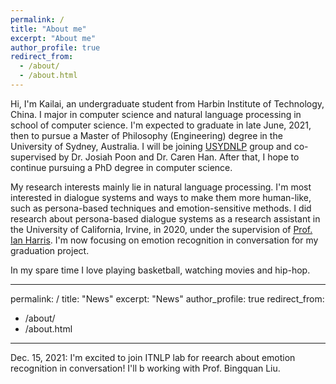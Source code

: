 ```yaml
---
permalink: /
title: "About me"
excerpt: "About me"
author_profile: true
redirect_from: 
  - /about/
  - /about.html
---
```


Hi, I'm Kailai, an undergraduate student from Harbin Institute of Technology, China. I major in computer science and natural language processing in school of computer science. I'm expected to graduate in late June, 2021, then to pursue a Master of Philosophy (Engineering) degree in the University of Sydney, Australia. I will be joining [USYDNLP](https://usydnlp.info/) group and co-supervised by Dr. Josiah Poon and Dr. Caren Han. After that, I hope to continue pursuing a PhD degree in computer science.

My research interests mainly lie in natural language processing. I'm most interested in dialogue systems and ways to make them more human-like, such as persona-based techniques and emotion-sensitive methods. I did research about persona-based dialogue systems as a research assistant in the University of California, Irvine, in 2020, under the supervision of [Prof. Ian Harris](https://www.ics.uci.edu/~harris/). I'm now focusing on emotion recognition in conversation for my graduation project.

In my spare time I love playing basketball, watching movies and hip-hop.


---
permalink: /
title: "News"
excerpt: "News"
author_profile: true
redirect_from: 
  - /about/
  - /about.html
---
Dec. 15, 2021: I'm excited to join ITNLP lab for reearch about emotion recognition in conversation! I'll b working with Prof. Bingquan Liu.
